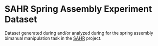 # SAHR Spring Assembly Experiment Dataset

Dataset generated during and/or analyzed during for the spring assembly bimanual manipulation task in the [SAHR](https://sahr.epfl.ch/) project.
